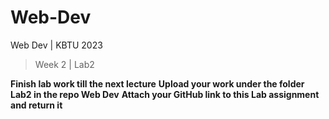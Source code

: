 # Web-Dev
Web Dev | KBTU 2023
>Week 2 | Lab2
 
**Finish lab work till the next lecture**
**Upload your work under the folder Lab2 in the repo Web Dev**
**Attach your GitHub link to this Lab assignment and return it**
